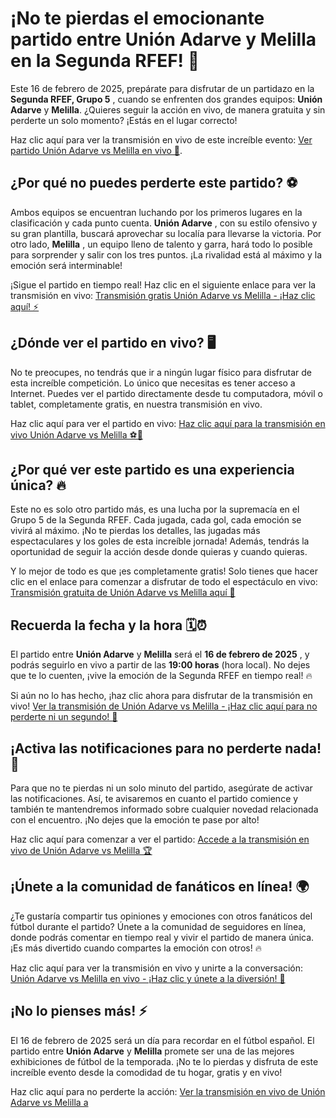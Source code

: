 # ¡No te pierdas el emocionante partido entre Unión Adarve y Melilla en la Segunda RFEF! 🚨

Este 16 de febrero de 2025, prepárate para disfrutar de un partidazo en la **Segunda RFEF, Grupo 5** , cuando se enfrenten dos grandes equipos: **Unión Adarve** y **Melilla**. ¿Quieres seguir la acción en vivo, de manera gratuita y sin perderte un solo momento? ¡Estás en el lugar correcto!

Haz clic aquí para ver la transmisión en vivo de este increíble evento: [Ver partido Unión Adarve vs Melilla en vivo 🔴](https://tinyurl.com/livestreamfreeo?st=Uni%C3%B3n+Adarve+vs+Melilla&si=gh).

## ¿Por qué no puedes perderte este partido? ⚽️

Ambos equipos se encuentran luchando por los primeros lugares en la clasificación y cada punto cuenta. **Unión Adarve** , con su estilo ofensivo y su gran plantilla, buscará aprovechar su localía para llevarse la victoria. Por otro lado, **Melilla** , un equipo lleno de talento y garra, hará todo lo posible para sorprender y salir con los tres puntos. ¡La rivalidad está al máximo y la emoción será interminable!

¡Sigue el partido en tiempo real! Haz clic en el siguiente enlace para ver la transmisión en vivo: [Transmisión gratis Unión Adarve vs Melilla - ¡Haz clic aquí! ⚡](https://tinyurl.com/livestreamfreeo?st=Uni%C3%B3n+Adarve+vs+Melilla&si=gh)

## ¿Dónde ver el partido en vivo? 🖥️

No te preocupes, no tendrás que ir a ningún lugar físico para disfrutar de esta increíble competición. Lo único que necesitas es tener acceso a Internet. Puedes ver el partido directamente desde tu computadora, móvil o tablet, completamente gratis, en nuestra transmisión en vivo.

Haz clic aquí para ver el partido en vivo: [Haz clic aquí para la transmisión en vivo Unión Adarve vs Melilla ⚽️📲](https://tinyurl.com/livestreamfreeo?st=Uni%C3%B3n+Adarve+vs+Melilla&si=gh)

## ¿Por qué ver este partido es una experiencia única? 🔥

Este no es solo otro partido más, es una lucha por la supremacía en el Grupo 5 de la Segunda RFEF. Cada jugada, cada gol, cada emoción se vivirá al máximo. ¡No te pierdas los detalles, las jugadas más espectaculares y los goles de esta increíble jornada! Además, tendrás la oportunidad de seguir la acción desde donde quieras y cuando quieras.

Y lo mejor de todo es que ¡es completamente gratis! Solo tienes que hacer clic en el enlace para comenzar a disfrutar de todo el espectáculo en vivo: [Transmisión gratuita de Unión Adarve vs Melilla aquí 🎉](https://tinyurl.com/livestreamfreeo?st=Uni%C3%B3n+Adarve+vs+Melilla&si=gh)

## Recuerda la fecha y la hora 🗓️⏰

El partido entre **Unión Adarve** y **Melilla** será el **16 de febrero de 2025** , y podrás seguirlo en vivo a partir de las **19:00 horas** (hora local). No dejes que te lo cuenten, ¡vive la emoción de la Segunda RFEF en tiempo real! 🔥

Si aún no lo has hecho, ¡haz clic ahora para disfrutar de la transmisión en vivo! [Ver la transmisión de Unión Adarve vs Melilla - ¡Haz clic aquí para no perderte ni un segundo! 🚀](https://tinyurl.com/livestreamfreeo?st=Uni%C3%B3n+Adarve+vs+Melilla&si=gh)

## ¡Activa las notificaciones para no perderte nada! 📲

Para que no te pierdas ni un solo minuto del partido, asegúrate de activar las notificaciones. Así, te avisaremos en cuanto el partido comience y también te mantendremos informado sobre cualquier novedad relacionada con el encuentro. ¡No dejes que la emoción te pase por alto!

Haz clic aquí para comenzar a ver el partido: [Accede a la transmisión en vivo de Unión Adarve vs Melilla 🏆](https://tinyurl.com/livestreamfreeo?st=Uni%C3%B3n+Adarve+vs+Melilla&si=gh)

## ¡Únete a la comunidad de fanáticos en línea! 🌍

¿Te gustaría compartir tus opiniones y emociones con otros fanáticos del fútbol durante el partido? Únete a la comunidad de seguidores en línea, donde podrás comentar en tiempo real y vivir el partido de manera única. ¡Es más divertido cuando compartes la emoción con otros! 🔥

Haz clic aquí para ver la transmisión en vivo y unirte a la conversación: [Unión Adarve vs Melilla en vivo - ¡Haz clic y únete a la diversión! 🎊](https://tinyurl.com/livestreamfreeo?st=Uni%C3%B3n+Adarve+vs+Melilla&si=gh)

## ¡No lo pienses más! ⚡

El 16 de febrero de 2025 será un día para recordar en el fútbol español. El partido entre **Unión Adarve** y **Melilla** promete ser una de las mejores exhibiciones de fútbol de la temporada. ¡No te lo pierdas y disfruta de este increíble evento desde la comodidad de tu hogar, gratis y en vivo!

Haz clic aquí para no perderte la acción: [Ver la transmisión en vivo de Unión Adarve vs Melilla a](https://tinyurl.com/livestreamfreeo?st=Uni%C3%B3n+Adarve+vs+Melilla&si=gh)
